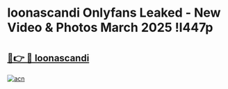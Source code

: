 # loonascandi Onlyfans Leaked - New Video & Photos March 2025 !l447p

# <h2><a href="https://kgwkit.iuczelnia.edu.pl?title=loonascandi&ref=l447p">🔗👉 🔴 loonascandi</a></h2>

[![acn](https://github.com/user-attachments/assets/0f9c940e-d8b0-45ae-aac7-cd30a18b3e1c)](https://kgwkit.iuczelnia.edu.pl?title=loonascandi&ref=l447p)

